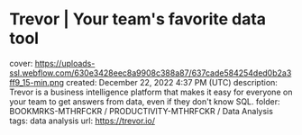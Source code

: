 # Trevor | Your team's favorite data tool

cover: https://uploads-ssl.webflow.com/630e3428eec8a9908c388a87/637cade584254ded0b2a3ff9_15-min.png
created: December 22, 2022 4:37 PM (UTC)
description: Trevor is a business intelligence platform that makes it easy for everyone on your team to get answers from data, even if they don't know SQL.
folder: BOOKMRKS-MTHRFCKR / PRODUCTIVITY-MTHRFCKR / Data Analysis
tags: data analysis
url: https://trevor.io/